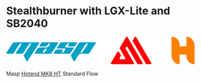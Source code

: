 # Stealthburner with LGX-Lite and SB2040

<p align="center">
  <img src="/Image/Loghi_Masp_H_MS.png">
</p>

Masp <a href="https://www.masp-solutions.it/product-page/masp-hotend-mk8-ht-rame">Hotend MK8 HT</a> Standard Flow
